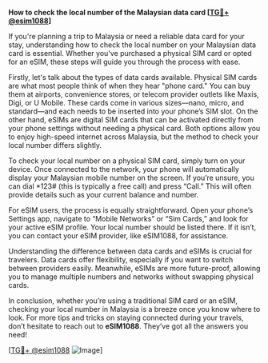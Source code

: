 **How to check the local number of the Malaysian data card [[TG💪+ @esim1088](https://t.me/s/esim1088)]**

If you're planning a trip to Malaysia or need a reliable data card for your stay, understanding how to check the local number on your Malaysian data card is essential. Whether you've purchased a physical SIM card or opted for an eSIM, these steps will guide you through the process with ease.

Firstly, let's talk about the types of data cards available. Physical SIM cards are what most people think of when they hear "phone card." You can buy them at airports, convenience stores, or telecom provider outlets like Maxis, Digi, or U Mobile. These cards come in various sizes—nano, micro, and standard—and each needs to be inserted into your phone’s SIM slot. On the other hand, eSIMs are digital SIM cards that can be activated directly from your phone settings without needing a physical card. Both options allow you to enjoy high-speed internet across Malaysia, but the method to check your local number differs slightly.

To check your local number on a physical SIM card, simply turn on your device. Once connected to the network, your phone will automatically display your Malaysian mobile number on the screen. If you’re unsure, you can dial *123# (this is typically a free call) and press “Call.” This will often provide details such as your current balance and number.

For eSIM users, the process is equally straightforward. Open your phone’s Settings app, navigate to “Mobile Networks” or “Sim Cards,” and look for your active eSIM profile. Your local number should be listed there. If it isn’t, you can contact your eSIM provider, like eSIM1088, for assistance.

Understanding the difference between data cards and eSIMs is crucial for travelers. Data cards offer flexibility, especially if you want to switch between providers easily. Meanwhile, eSIMs are more future-proof, allowing you to manage multiple numbers and networks without swapping physical cards.

In conclusion, whether you’re using a traditional SIM card or an eSIM, checking your local number in Malaysia is a breeze once you know where to look. For more tips and tricks on staying connected during your travels, don’t hesitate to reach out to **eSIM1088**. They’ve got all the answers you need! 

[[TG💪+ @esim1088](https://t.me/s/esim1088) ![Image](https://i.postimg.cc/Y0z9fWf4/image.png)]